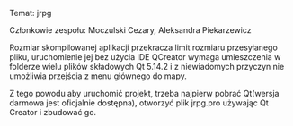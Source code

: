 Temat: jrpg


Członkowie zespołu:
Moczulski Cezary,
Aleksandra Piekarzewicz

Rozmiar skompilowanej aplikacji przekracza limit rozmiaru przesyłanego pliku,
uruchomienie jej bez użycia IDE QCreator wymaga umieszczenia w folderze wielu plików
składowych Qt 5.14.2 i z niewiadomych przyczyn nie umożliwia przejścia z
menu głównego do mapy.

Z tego powodu aby uruchomić projekt,
trzeba najpierw pobrać Qt(wersja darmowa jest oficjalnie dostępna), otworzyć plik jrpg.pro
używając Qt Creator i zbudować go.